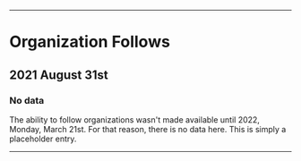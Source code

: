 
***

# Organization Follows

## 2021 August 31st

### No data

The ability to follow organizations wasn't made available until 2022, Monday, March 21st. For that reason, there is no data here. This is simply a placeholder entry.

***
